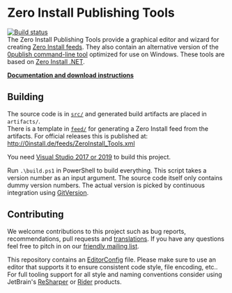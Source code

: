 # Zero Install Publishing Tools

[![Build status](https://img.shields.io/appveyor/ci/0install/0publish-win.svg)](https://ci.appveyor.com/project/0install/0publish-win)  
The Zero Install Publishing Tools provide a graphical editor and wizard for creating [Zero Install feeds](https://0install.github.io/docs/packaging/). They also contain an alternative version of the [0publish command-line tool](http://0install.net/0publish.html) optimized for use on Windows. These tools are based on [Zero Install .NET](https://github.com/0install/0install-dotnet).

**[Documentation and download instructions](http://0install.de/docs/publishing/tools/)**

## Building

The source code is in [`src/`](src/) and generated build artifacts are placed in `artifacts/`.  
There is a template in [`feed/`](feed/) for generating a Zero Install feed from the artifacts. For official releases this is published at: http://0install.de/feeds/ZeroInstall_Tools.xml

You need [Visual Studio 2017 or 2019](https://www.visualstudio.com/downloads/) to build this project.

Run `.\build.ps1` in PowerShell to build everything. This script takes a version number as an input argument. The source code itself only contains dummy version numbers. The actual version is picked by continuous integration using [GitVersion](http://gitversion.readthedocs.io/).

## Contributing

We welcome contributions to this project such as bug reports, recommendations, pull requests and [translations](https://www.transifex.com/eicher/0install-win/). If you have any questions feel free to pitch in on our [friendly mailing list](http://0install.net/support.html#lists).

This repository contains an [EditorConfig](http://editorconfig.org/) file. Please make sure to use an editor that supports it to ensure consistent code style, file encoding, etc.. For full tooling support for all style and naming conventions consider using JetBrain's [ReSharper](https://www.jetbrains.com/resharper/) or [Rider](https://www.jetbrains.com/rider/) products.
